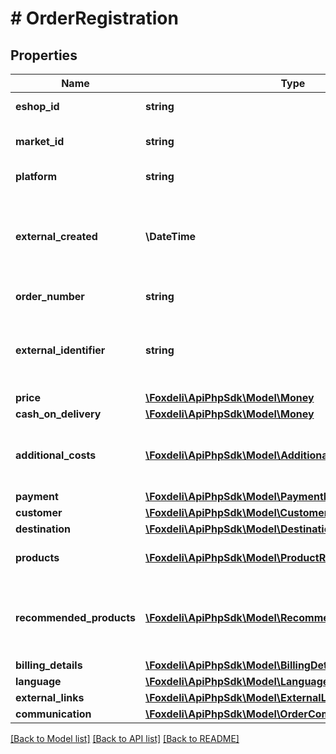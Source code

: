 # # OrderRegistration

## Properties

Name | Type | Description | Notes
------------ | ------------- | ------------- | -------------
**eshop_id** | **string** | id of the eshop order belongs to |
**market_id** | **string** | optional Id of the market order belongs to | [optional]
**platform** | **string** | name of data source | [optional]
**external_created** | **\DateTime** | moment in time when was order created in external system. ISO 8601, format: YYYY-MM-DDThh:mm:ss.sssZ | [optional]
**order_number** | **string** | external number of order in eshop | [optional]
**external_identifier** | **string** | optional identifier of order in external system. if provided, must be unique for each order. | [optional]
**price** | [**\Foxdeli\ApiPhpSdk\Model\Money**](Money.md) |  |
**cash_on_delivery** | [**\Foxdeli\ApiPhpSdk\Model\Money**](Money.md) |  | [optional]
**additional_costs** | [**\Foxdeli\ApiPhpSdk\Model\AdditionalCostRequest[]**](AdditionalCostRequest.md) | list of additional costs that are charged for order in addition to basic price | [optional]
**payment** | [**\Foxdeli\ApiPhpSdk\Model\PaymentRequest**](PaymentRequest.md) |  | [optional]
**customer** | [**\Foxdeli\ApiPhpSdk\Model\CustomerRequest**](CustomerRequest.md) |  |
**destination** | [**\Foxdeli\ApiPhpSdk\Model\DestinationRequest**](DestinationRequest.md) |  | [optional]
**products** | [**\Foxdeli\ApiPhpSdk\Model\ProductRequest[]**](ProductRequest.md) | list of product details that are contained in order | [optional]
**recommended_products** | [**\Foxdeli\ApiPhpSdk\Model\RecommendedProductRequest[]**](RecommendedProductRequest.md) | list of product details to be displayed in Recommended Products TnT/email module | [optional]
**billing_details** | [**\Foxdeli\ApiPhpSdk\Model\BillingDetailsRequest**](BillingDetailsRequest.md) |  | [optional]
**language** | [**\Foxdeli\ApiPhpSdk\Model\LanguageCode**](LanguageCode.md) |  | [optional]
**external_links** | [**\Foxdeli\ApiPhpSdk\Model\ExternalLinkRequest[]**](ExternalLinkRequest.md) |  | [optional]
**communication** | [**\Foxdeli\ApiPhpSdk\Model\OrderCommunicationRequest**](OrderCommunicationRequest.md) |  | [optional]

[[Back to Model list]](../../README.md#models) [[Back to API list]](../../README.md#endpoints) [[Back to README]](../../README.md)

